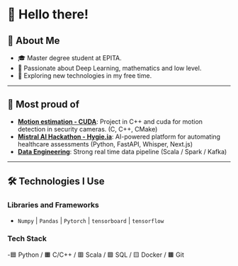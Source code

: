 # 👋 Hello there!

## 📖 About Me
- 🎓 Master degree student at EPITA.
- 🔭 Passionate about Deep Learning, mathematics and low level.
- 🚀 Exploring new technologies in my free time.

---

## 🌟 Most proud of
- **[Motion estimation - CUDA](#)**: Project in C++ and cuda for motion detection in security cameras. (C, C++, CMake)
- **[Mistral AI Hackathon - Hygie.ia](#)**: AI-powered platform for automating healthcare assessments (Python, FastAPI, Whisper, Next.js)
- **[Data Engineering](#)**: Strong real time data pipeline (Scala / Spark / Kafka)

---

## 🛠️ Technologies I Use

### **Libraries and Frameworks**
- `Numpy` | `Pandas` | `Pytorch` | `tensorboard` | `tensorflow`

### **Tech Stack**
-🟦 Python / 🟧 C/C++ / 🟥 Scala / 🟩 SQL / 🟨 Docker / 🟫 Git
